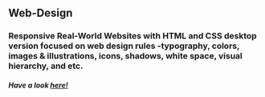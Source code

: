 ## Web-Design
### Responsive Real-World Websites with HTML and CSS desktop version focused on web design rules -typography, colors, images & illustrations, icons, shadows, white space, visual hierarchy, and etc.


##### Have a look [here!](https://saisapura.github.io/Web-Design/)
